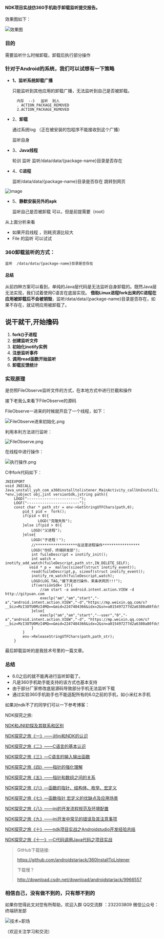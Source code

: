 
#### NDK项目实战仿360手机助手卸载监听提交报告。


效果图如下：

 
![效果图](http://upload-images.jianshu.io/upload_images/4614633-12cb0be0690df358.gif?imageMogr2/auto-orient/strip)


### 目的

需要监听什么时候卸载，卸载后执行部分操作

### 针对于Android的系统，我们可以试想有一下策略


- ****1、监听系统卸载广播****

    只能监听到其他应用的卸载广播，无法监听到自己是否被卸载。

        内存  --》  监听  别人    
        . ACTION_PACKAGE_REMOVED 
        2.ACTION_PACKAGE_REMOVED 
 
  
  
  
- 2、****卸载****   
    
    通过系统log   （正在被安装的包程序不能接收到这个广播）
  
  
    监听自身   
  
- 3、****Java线程****   
    
    轮训 监听  监听/data/data/{package-name}目录是否存在
   
   
- 4、****C进程****
    
    监听/data/data/{package-name}目录是否存在  跳转到网页
  
  
![image](http://s14.sinaimg.cn/orignal/49b22c67045842f500f0d)
  
-  5、****静默安装另外的apk****
    
    监听自己是否被卸载  可以，但是前提需要（root）

从上面分析来看

- 如果开启线程 ，则耗资源比较大
- File 的监听 可以试试


### 360卸载监听的方式：
  
    监听  /data/data/{package-name}目录是否存在

#### 总结

从前四种方案可以看到，单纯的Java层代码是无法监听自身卸载的。既然Java层无法实现，我们试着使用C语言在底层实现。
****借助Linux进程fork出来的C进程在应用被卸载后不会被销毁****，监听/data/data/{package-name}目录是否存在，如果不存在，就证明应用被卸载了。


## 说干就干,开始撸码

  1. ****fork()子进程****
  2. ****创建监听文件****
  3. ****初始化inotify实例****
  4. ****注册监听事件****
  5. ****调用read函数开始监听****
  6. ****卸载反馈统计****

### 实现原理

是仿照FileObserve监听文件的方式，在本地方式中进行拦截和操作

接下老我么来看下FileObserve的源码

FileObserve一进来的时候就开启了一个线程，如下：

![FileObserve进来初始化.png](http://upload-images.jianshu.io/upload_images/4614633-a3d118624f3fd0cb.png?imageMogr2/auto-orient/strip%7CimageView2/2/w/1240)

利用本利方法进行监听：


![FileObserve.png](http://upload-images.jianshu.io/upload_images/4614633-08b0f4cbd6d5185f.png?imageMogr2/auto-orient/strip%7CimageView2/2/w/1240)


在线程中进行操作：

![执行操作.png](http://upload-images.jianshu.io/upload_images/4614633-78b15015fa45a698.png?imageMogr2/auto-orient/strip%7CimageView2/2/w/1240)


C中fork代码如下：
```
JNIEXPORT
void JNICALL
Java_unstall_yyh_com_a360installtolistener_MainActivity_callUnInstallListener(JNIEnv *env,jobject obj,jint versionSdk,jstring path){
    LOGD("------------------------");
    LOGF("------------------------");
    const char * path_str = env->GetStringUTFChars(path,0);
        pid_t pid =  fork();
        if(pid < 0){
               LOGD("克隆失败");
        }else if(pid > 0){
            LOGD("父进程");
        }else{
            LOGD("子进程！");
            //*******************在这里进程操作*****************
            LOGD("你好，终端研发部");
            int fuileDescript = inotify_init();
            int watch = inotify_add_watch(fuileDescript,path_str,IN_DELETE_SELF);
           void * p =  malloc(sizeof(struct inotify_event));
            read(fuileDescript,p, sizeof(struct inotify_event));
            inotify_rm_watch(fuileDescript,watch);
            LOGD(LOG_TAG,"接下来进行操作，来条状网页!!!");
            if(versionSdk< 17){
                //am start -a android.intent.action.VIEW -d  http://gityuan.com
                execlp("am","am","start","-a","android.intent.action.VIEW","-d","https://mp.weixin.qq.com/s?__biz=MzI3OTU0MzI4MQ==&mid=2247484366&idx=2&sn=a015497277d2a6380a80fdc9031ca51c&chksm=eb476f50dc30e64620fbb8a7ce0aebc445638c5f1097763e0da36fc40beb85fb256d980af440&scene=18#wechat_redirect",NULL);
            }else{
                execlp("am","am","start","--user","0","-a","android.intent.action.VIEW","-d", "https://mp.weixin.qq.com/s?__biz=MzI3OTU0MzI4MQ==&mid=2247484366&idx=2&sn=a015497277d2a6380a80fdc9031ca51c&chksm=eb476f50dc30e64620fbb8a7ce0aebc445638c5f1097763e0da36fc40beb85fb256d980af440&scene=18#wechat_redirect",NULL);
            }
        }
        env->ReleaseStringUTFChars(path,path_str);
    }
```

最后卸载监听的是我技术号里的一篇文章。

### 总结
- 6.0之后的就不能再进行监听卸载了。
- 凡是360手机助手能支持的该方式也基本支持
- 由于部分厂家修改底层源码导致部分手机无法监听下载
- 通过实验360手机助手也不能适配所有的6.0之前的手机，如小米红木手机



如果对ndk不了的同学们可以一下参考博客：

NDK探究之旅:

[NDK和JNI初探及其联系和区别](http://mp.weixin.qq.com/s?__biz=MzI3OTU0MzI4MQ==&mid=2247484266&idx=1&sn=b4f9390e0c45a04c331365b7faf8ef99&chksm=eb476ff4dc30e6e2b80e431c89bec941907bf5b308431097bb725ece700771b73faff581ac5d&scene=21#wechat_redirect)

[NDK探究之旅《一》——对jni和NDK的认识](http://blog.csdn.net/androidstarjack/article/details/71375042)

[NDK探究之旅《二》——C语言的基本认识](http://blog.csdn.net/androidstarjack/article/details/71156474)

[NDK探究之旅《三》—C语言的输入输出函数](http://blog.csdn.net/androidstarjack/article/details/71514125)

[NDK探究之旅《四》——指针的强化理解](http://blog.csdn.net/androidstarjack/article/details/71514125)

[NDK探究之旅《五》——指针和数组之间的关系](http://blog.csdn.net/androidstarjack/article/details/71699350)

[NDK探究之旅《六》—函数的指针、结构体、枚举、宏定义](http://blog.csdn.net/androidstarjack/article/details/72455218)

[NDK探究之旅《七》—函数指针,宏定义的优缺点及应用场景](http://blog.csdn.net/androidstarjack/article/details/72455218)

[NDK探究之旅《八》——jni的开发流程规范及环境配置](http://blog.csdn.net/androidstarjack/article/details/72615926)

[NDK探究之旅《九》——jni开发中常见的错误及其注意事项](http://blog.csdn.net/androidstarjack/article/details/72758094)

[NDK探究之旅《十》——ndk项目实战之Androidstudio开发经验总结](http://blog.csdn.net/androidstarjack/article/details/72813995)

[NDK探究之旅《十一》—C代码调用Java代码之项目实战](http://blog.csdn.net/androidstarjack/article/details/72827991)



>GitHub下载链接:
>
>https://github.com/androidstarjack/360InstallToListener
>
>下载慢？
>
>http://download.csdn.net/download/androidstarjack/9966557

### 相信自己，没有做不到的，只有想不到的
 如果你觉得此文对您有所帮助，欢迎入群 QQ交流群 ：232203809 
微信公众号：终端研发部 

 
![技术+职场](http://upload-images.jianshu.io/upload_images/4614633-977d06f49c7ba7be.jpg?imageMogr2/auto-orient/strip%7CimageView2/2/w/1240)

（欢迎关注学习和交流） 
 
